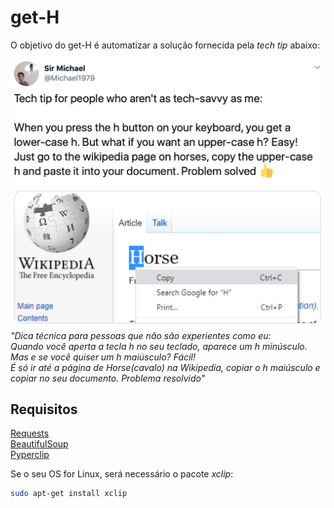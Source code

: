 # get-H

O objetivo do get-H é automatizar a solução fornecida pela *tech tip* abaixo:

![](imagem/tweet.png)
*"Dica técnica para pessoas que não são experientes como eu:  
Quando você aperta a tecla h no seu teclado, aparece um h minúsculo. Mas e se você quiser um h maiúsculo? Fácil!  
É só ir até a página de Horse(cavalo) na Wikipedia, copiar o h maiúsculo e copiar no seu documento. Problema resolvido"*

## Requisitos

[Requests](https://requests.readthedocs.io/pt_BR/latest/user/quickstart.html)  
[BeautifulSoup](https://www.crummy.com/software/BeautifulSoup/bs4/doc/)  
[Pyperclip](https://pyperclip.readthedocs.io/en/latest/introduction.html)  
  
  Se o seu OS for Linux, será necessário o pacote *xclip*:
  ```bash
  sudo apt-get install xclip
  ```
